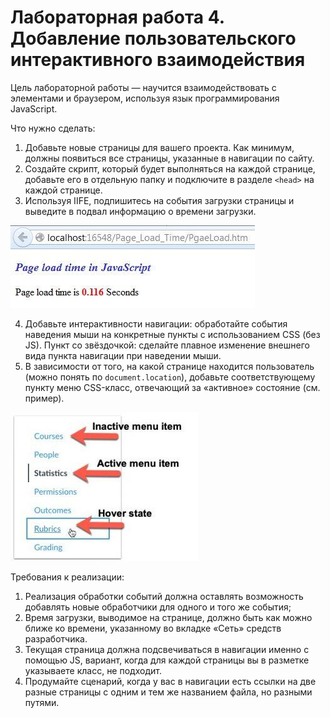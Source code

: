 # Лабораторная работа 4. Добавление пользовательского интерактивного взаимодействия

Цель лабораторной работы — научится взаимодействовать с элементами и браузером, используя язык программирования JavaScript.

Что нужно сделать:

1. Добавьте новые страницы для вашего проекта. Как минимум, должны появиться все страницы, указанные в навигации по сайту.
2. Создайте скрипт, который будет выполняться на каждой странице, добавьте его в отдельную папку и подключите в разделе `<head>` на каждой странице.
3. Используя IIFE, подпишитесь на события загрузки страницы и выведите в подвал информацию о времени загрузки.

![Пример вывода информации о времени загрузки](images/lab4_1.jpg)

4. Добавьте интерактивности навигации: обработайте события наведения мыши на конкретные пункты с использованием CSS (без JS). Пункт со звёздочкой: сделайте плавное изменение внешнего вида пункта навигации при наведении мыши.
5. В зависимости от того, на какой странице находится пользователь (можно понять по `document.location`), добавьте соответствующему пункту меню CSS-класс, отвечающий за «активное» состояние (см. пример).

![Пример интерактивного меню](images/lab4_2.jpg)

Требования к реализации:

1. Реализация обработки событий должна оставлять возможность добавлять новые обработчики для одного и того же события;
2. Время загрузки, выводимое на странице, должно быть как можно ближе ко времени, указанному во вкладке «Сеть» средств разработчика.
3. Текущая страница должна подсвечиваться в навигации именно с помощью JS, вариант, когда для каждой страницы вы в разметке указываете класс, не подходит.
4. Продумайте сценарий, когда у вас в навигации есть ссылки на две разные страницы с одним и тем же названием файла, но разными путями.
